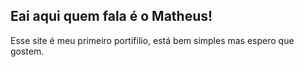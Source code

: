 ## Eai aqui quem fala é o Matheus!

Esse site é meu primeiro portifilio, está bem simples mas espero que gostem.
